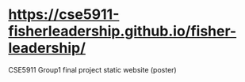 # https://cse5911-fisherleadership.github.io/fisher-leadership/
CSE5911 Group1 final project static website (poster)
